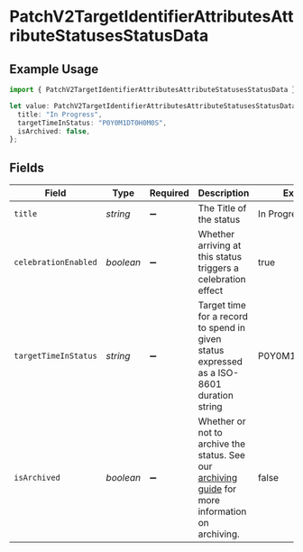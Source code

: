 # PatchV2TargetIdentifierAttributesAttributeStatusesStatusData

## Example Usage

```typescript
import { PatchV2TargetIdentifierAttributesAttributeStatusesStatusData } from "attio-js/models/operations/patchv2targetidentifierattributesattributestatusesstatus.js";

let value: PatchV2TargetIdentifierAttributesAttributeStatusesStatusData = {
  title: "In Progress",
  targetTimeInStatus: "P0Y0M1DT0H0M0S",
  isArchived: false,
};
```

## Fields

| Field                                                                                                                           | Type                                                                                                                            | Required                                                                                                                        | Description                                                                                                                     | Example                                                                                                                         |
| ------------------------------------------------------------------------------------------------------------------------------- | ------------------------------------------------------------------------------------------------------------------------------- | ------------------------------------------------------------------------------------------------------------------------------- | ------------------------------------------------------------------------------------------------------------------------------- | ------------------------------------------------------------------------------------------------------------------------------- |
| `title`                                                                                                                         | *string*                                                                                                                        | :heavy_minus_sign:                                                                                                              | The Title of the status                                                                                                         | In Progress                                                                                                                     |
| `celebrationEnabled`                                                                                                            | *boolean*                                                                                                                       | :heavy_minus_sign:                                                                                                              | Whether arriving at this status triggers a celebration effect                                                                   | true                                                                                                                            |
| `targetTimeInStatus`                                                                                                            | *string*                                                                                                                        | :heavy_minus_sign:                                                                                                              | Target time for a record to spend in given status expressed as a ISO-8601 duration string                                       | P0Y0M1DT0H0M0S                                                                                                                  |
| `isArchived`                                                                                                                    | *boolean*                                                                                                                       | :heavy_minus_sign:                                                                                                              | Whether or not to archive the status. See our [archiving guide](/docs/archiving-vs-deleting) for more information on archiving. | false                                                                                                                           |